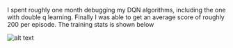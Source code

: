 I spent roughly one month debugging my DQN algorithms, including the one with double q learning. Finally I was able to get an average score of roughly 200 per episode.  The training stats is shown below

![alt text](https://raw.githubusercontent.com/boranzhao/Deep-Reinforcement-Learning/DQN/media/training_stats.png)



